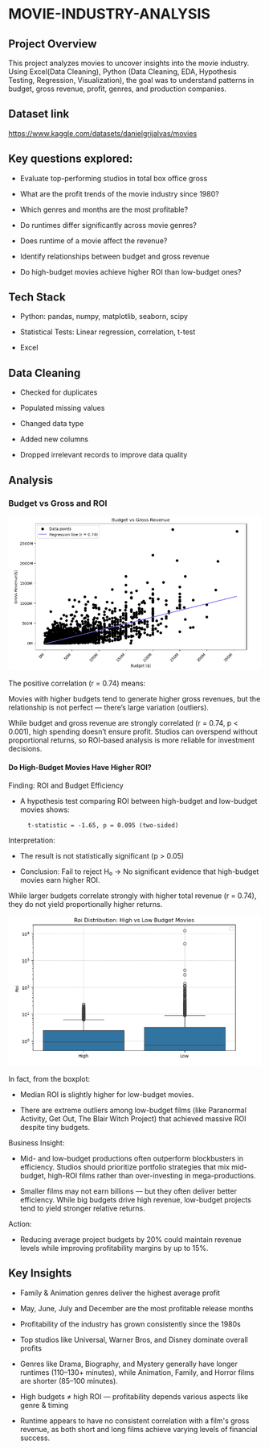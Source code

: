 # MOVIE-INDUSTRY-ANALYSIS

## Project Overview

This project analyzes movies to uncover insights into the movie industry. Using Excel(Data Cleaning), Python (Data Cleaning, EDA, Hypothesis Testing, Regression, Visualization), the goal was to understand patterns in budget, gross revenue, profit, genres, and production companies.


## Dataset link

https://www.kaggle.com/datasets/danielgrijalvas/movies

## Key questions explored:

* Evaluate top-performing studios in total box office gross

* What are the profit trends of the movie industry since 1980?

* Which genres and months are the most profitable?

* Do runtimes differ significantly across movie genres?

* Does runtime of a movie affect the revenue?

* Identify relationships between budget and gross revenue

* Do high-budget movies achieve higher ROI than low-budget ones?



## Tech Stack

* Python: pandas, numpy, matplotlib, seaborn, scipy

* Statistical Tests: Linear regression, correlation, t-test
  
* Excel

## Data Cleaning

* Checked for duplicates

* Populated missing values

* Changed data type

* Added new columns

* Dropped irrelevant records to improve data quality


## Analysis

### Budget vs Gross and ROI

![image alt](https://github.com/ajoalenjeen/MOVIE-INDUSTRY-ANALYSIS/blob/2396b3f0bdeb123547fb84ac76945cf211e87877/Image/Screenshot%202025-10-13%20153611.png)

The positive correlation (r = 0.74) means:

Movies with higher budgets tend to generate higher gross revenues, but the relationship is not perfect — there’s large variation (outliers).

While budget and gross revenue are strongly correlated (r = 0.74, p < 0.001), high spending doesn’t ensure profit. Studios can overspend without proportional returns, so ROI-based analysis is more reliable for investment decisions.

#### Do High-Budget Movies Have Higher ROI?

Finding: ROI and Budget Efficiency

* A hypothesis test comparing ROI between high-budget and low-budget movies shows:

        t-statistic = -1.65, p = 0.095 (two-sided)

Interpretation:
* The result is not statistically significant (p > 0.05)
  
* Conclusion: Fail to reject H₀ → No significant evidence that high-budget movies earn higher ROI.

While larger budgets correlate strongly with higher total revenue (r = 0.74), they do not yield proportionally higher returns.

![image alt](https://github.com/ajoalenjeen/MOVIE-INDUSTRY-ANALYSIS/blob/a8bbceaee6faa17b540fd84b0d7ba4dab6e16815/Image/Screenshot%202025-10-13%20153635.png)

In fact, from the boxplot:

* Median ROI is slightly higher for low-budget movies.

* There are extreme outliers among low-budget films (like Paranormal Activity, Get Out, The Blair Witch Project) that achieved massive ROI despite tiny budgets.

Business Insight:

* Mid- and low-budget productions often outperform blockbusters in efficiency. Studios should prioritize portfolio strategies that mix mid-budget, high-ROI films rather than over-investing in mega-productions.

* Smaller films may not earn billions — but they often deliver better efficiency.
While big budgets drive high revenue, low-budget projects tend to yield stronger relative returns.

Action:

* Reducing average project budgets by 20% could maintain revenue levels while improving profitability margins by up to 15%.


## Key Insights

* Family & Animation genres deliver the highest average profit

* May, June, July and December are the most profitable release months

* Profitability of the industry has grown consistently since the 1980s

* Top studios like Universal, Warner Bros, and Disney dominate overall profits

* Genres like Drama, Biography, and Mystery generally have longer runtimes (110–130+ minutes), while Animation, Family, and Horror films are shorter (85–100 minutes).

* High budgets ≠ high ROI — profitability depends various aspects like genre & timing

* Runtime appears to have no consistent correlation with a film's gross revenue, as both short and long films achieve varying levels of financial success.
  
  

